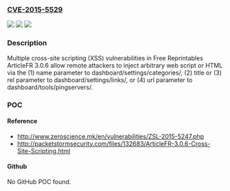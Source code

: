 ### [CVE-2015-5529](https://cve.mitre.org/cgi-bin/cvename.cgi?name=CVE-2015-5529)
![](https://img.shields.io/static/v1?label=Product&message=n%2Fa&color=blue)
![](https://img.shields.io/static/v1?label=Version&message=n%2Fa&color=blue)
![](https://img.shields.io/static/v1?label=Vulnerability&message=n%2Fa&color=brighgreen)

### Description

Multiple cross-site scripting (XSS) vulnerabilities in Free Reprintables ArticleFR 3.0.6 allow remote attackers to inject arbitrary web script or HTML via the (1) name parameter to dashboard/settings/categories/, (2) title or (3) rel parameter to dashboard/settings/links/, or (4) url parameter to dashboard/tools/pingservers/.

### POC

#### Reference
- http://www.zeroscience.mk/en/vulnerabilities/ZSL-2015-5247.php
- http://packetstormsecurity.com/files/132683/ArticleFR-3.0.6-Cross-Site-Scripting.html

#### Github
No GitHub POC found.

